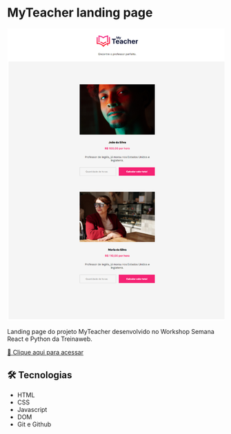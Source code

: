 # MyTeacher landing page

![preview](./.github/preview.png)

Landing page do projeto MyTeacher desenvolvido no Workshop Semana React e Python da Treinaweb.

[🔗 Clique aqui para acessar](https://torqu4to.github.io/nlw-esports-explorer/)

## 🛠 Tecnologias

- HTML
- CSS
- Javascript
- DOM
- Git e Github


